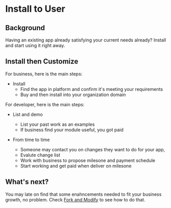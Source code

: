 # Install to User

## Background

Having an existing app already satisfying your current needs already? Install and start using it right away.

## Install then Customize

For business, here is the main steps:

* Install
  * Find the app in platform and confirm it's meeting your requirements
  * Buy and then install into your organization domain

For developer, here is the main steps:

* List and demo
  * List your past work as an examples
  * If business find your module useful, you got paid

* From time to time
  * Someone may contact you on changes they want to do for your app,
  * Evalute change list
  * Work with business to propose milesone and payment schedule
  * Start working and get paid when deliver on milesone

## What's next?

You may late on find that some enahncements needed to fit your business growth, no problem. Check 
[Fork and Modify](fork-and-modify.md) to see how to do that.
